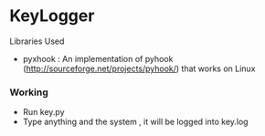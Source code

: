 # KeyLogger

Libraries Used
  - pyxhook : An implementation of pyhook (http://sourceforge.net/projects/pyhook/) that works on Linux

### Working

  - Run key.py
  - Type anything and the system , it will be logged into key.log
